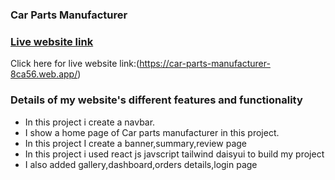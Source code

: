 ### Car Parts Manufacturer
### [Live website link](https://car-parts-manufacturer-8ca56.web.app/)

Click here for live website link:(https://car-parts-manufacturer-8ca56.web.app/)



### Details of my  website's different features and functionality

* In this project i create a navbar.
* I show a home page of Car parts manufacturer in this   project.
* In this project I create a banner,summary,review page
* In this project i used react js javscript tailwind daisyui to build my project
* I also added gallery,dashboard,orders details,login page
